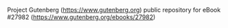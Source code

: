 Project Gutenberg (https://www.gutenberg.org) public repository for eBook #27982 (https://www.gutenberg.org/ebooks/27982)
